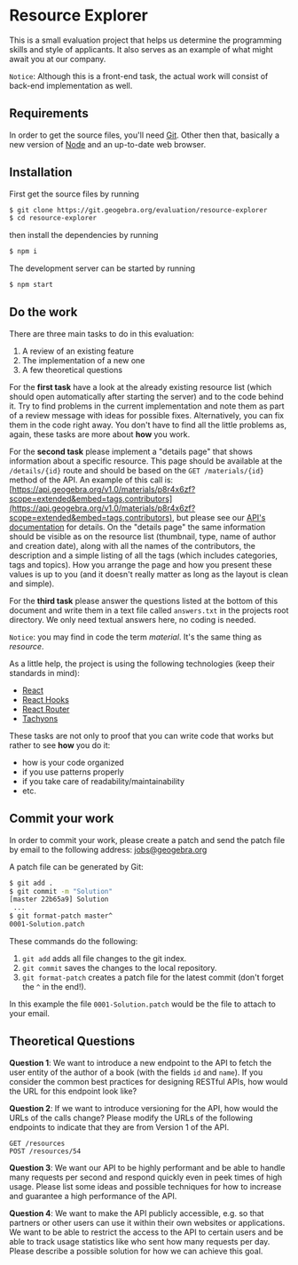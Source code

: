 # Resource Explorer

This is a small evaluation project that helps us determine the programming skills and style of applicants. It also serves as an example of what might await you at our company.

`Notice`: Although this is a front-end task, the actual work will consist of back-end implementation as well.

## Requirements

In order to get the source files, you'll need [Git](https://git.io/). Other then that, basically a new version of [Node](https://nodejs.org) and an up-to-date web browser.

## Installation

First get the source files by running

```bash
$ git clone https://git.geogebra.org/evaluation/resource-explorer
$ cd resource-explorer
```

then install the dependencies by running

```bash
$ npm i
```

The development server can be started by running

```bash
$ npm start
```

## Do the work

There are three main tasks to do in this evaluation:

1. A review of an existing feature
2. The implementation of a new one
3. A few theoretical questions

For the **first task** have a look at the already existing resource list (which should open automatically after starting the
server) and to the code behind it. Try to find problems in the current implementation and note them as part
of a review message with ideas for possible fixes. Alternatively, you can fix them in the code right away. You don't 
have to find all the little problems as, again, these tasks are more about **how** you work.

For the **second task** please implement a "details page" that shows information about a specific resource. This page should
be available at the `/details/{id}` route and should be based on the `GET /materials/{id}` method of the API. 
An example of this call is: [https://api.geogebra.org/v1.0/materials/p8r4x6zf?scope=extended&embed=tags,contributors](https://api.geogebra.org/v1.0/materials/p8r4x6zf?scope=extended&embed=tags,contributors), 
but please see our [API's documentation](https://groot.geogebra.org:555/?url=https://api.geogebra.org/v1.0/openapi) for details.
On the "details page" the same information should be visible as on the resource list (thumbnail, type, name of author and creation date), 
along with all the names of the contributors, the description and a simple listing of all the tags (which includes 
categories, tags and topics). How you arrange the page and how you present these values is up to you (and it doesn't really 
matter as long as the layout is clean and simple).

For the **third task** please answer the questions listed at the bottom of this document and write them in a text file called `answers.txt` in the projects root directory. We only need textual answers here, no coding is needed.

`Notice`: you may find in code the term _material_. It's the same thing as _resource_.

As a little help, the project is using the following technologies (keep their standards in mind):

- [React](https://reactjs.org)
- [React Hooks](https://reactjs.org/docs/hooks-intro.html)
- [React Router](https://reactrouter.com/web)
- [Tachyons](http://tachyons.io/)

These tasks are not only to proof that you can write code that works but rather to see **how** you do it:

- how is your code organized
- if you use patterns properly
- if you take care of readability/maintainability
- etc.

## Commit your work

In order to commit your work, please create a patch and send the patch file by email to
the following address: jobs@geogebra.org

A patch file can be generated by Git:

```bash
$ git add .
$ git commit -m "Solution"
[master 22b65a9] Solution
 ...
$ git format-patch master^
0001-Solution.patch
```

These commands do the following:

1. `git add` adds all file changes to the git index.
2. `git commit` saves the changes to the local repository.
3. `git format-patch` creates a patch file for the latest commit (don't forget the `^`
   in the end!).

In this example the file `0001-Solution.patch` would be the file to attach to your
email.


## Theoretical Questions

**Question 1**: We want to introduce a new endpoint to the API to fetch the 
user entity of the author of a book (with the fields `id` and `name`). If
you consider the common best practices for designing RESTful APIs, how would the 
URL for this endpoint look like?

**Question 2**: If we want to introduce versioning for the API, how 
would the URLs of the calls change?
Please modify the URLs of the following endpoints to indicate that they are
from Version 1 of the API.  
```
GET /resources  
POST /resources/54
```

**Question 3**: We want our API to be highly performant and be able to handle
many requests per second and respond quickly even in peek times of high usage.
Please list some ideas and possible techniques for how to increase and guarantee 
a high performance of the API.

**Question 4**: We want to make the API publicly accessible, e.g. so that 
partners or other users can use it within their own websites or applications.
We want to be able to restrict the access to the API to certain users and be 
able to track usage statistics like who sent how many requests per day.
Please describe a possible solution for how we can achieve this goal.
